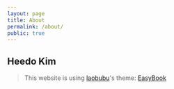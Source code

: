 ```yaml
---
layout: page
title: About
permalink: /about/
public: true
---
```


## Heedo Kim

> This website is using [laobubu](http://laobubu.net)'s theme: [EasyBook](https://github.com/laobubu/jekyll-theme-EasyBook)
